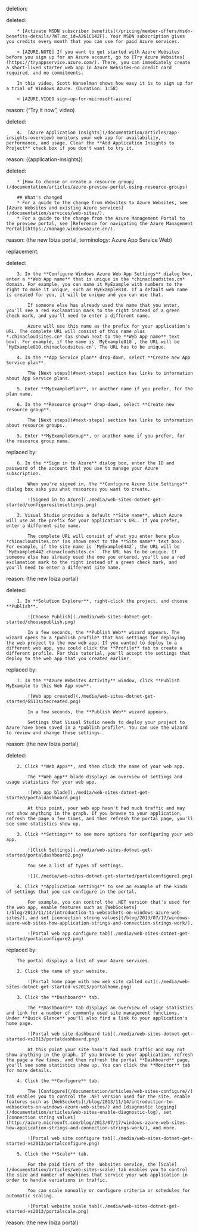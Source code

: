 deletion:

deleted:

		* [Activate MSDN subscriber benefits](/pricing/member-offers/msdn-benefits-details/?WT.mc_id=A261C142F). Your MSDN subscription gives you credits every month that you can use for paid Azure services.
		
		> [AZURE.NOTE] If you want to get started with Azure Websites before you sign up for an Azure account, go to [Try Azure Websites](https://tryappservice.azure.com/). There, you can immediately create a short-lived starter web app in Azure Websites—no credit card required, and no commitments.
		
		In this video, Scott Hanselman shows how easy it is to sign up for a trial of Windows Azure. (Duration: 1:58)
		
		> [AZURE.VIDEO sign-up-for-microsoft-azure]

reason: (“Try it now”, video)

deleted:

		4.  [Azure Application Insights](/documentation/articles/app-insights-overview) monitors your web app for availability, performance, and usage. Clear the **Add Application Insights to Project** check box if you don't want to try it.

reason: ({application-insights})

deleted:

		* [How to choose or create a resource group](/documentation/articles/azure-preview-portal-using-resource-groups)
		
		## What's changed
		* For a guide to the change from Websites to Azure Websites, see [Azure Websites and existing Azure services](/documentation/services/web-sites/).
		* For a guide to the change from the Azure Management Portal to the preview portal, see [Reference for navigating the Azure Management Portal](https://manage.windowsazure.cn/).

reason: (the new Ibiza portal, terminology: Azure App Service Web)

replacement:

deleted:

		3. In the **Configure Windows Azure Web App Settings** dialog box, enter a **Web App name** that is unique in the *chinacloudsites.cn* domain. For example, you can name it MyExample with numbers to the right to make it unique, such as MyExample810. If a default web name is created for you, it will be unique and you can use that.
		
			If someone else has already used the name that you enter, you'll see a red exclamation mark to the right instead of a green check mark, and you'll need to enter a different name.
		
			Azure will use this name as the prefix for your application's URL. The complete URL will consist of this name plus *.chinacloudsites.cn* (as shown next to the **Web App name** text box). For example, if the name is `MyExample810`, the URL will be `MyExample810.chinacloudsites.cn`. The URL has to be unique.
		
		4. In the **App Service plan** drop-down, select **Create new App Service plan**.
		
			The [Next steps](#next-steps) section has links to information about App Service plans.
		
		5. Enter **MyExamplePlan**, or another name if you prefer, for the plan name.
		
		6. In the **Resource group** drop-down, select **Create new resource group**.
		
			The [Next steps](#next-steps) section has links to information about resource groups.
		
		5. Enter **MyExampleGroup**, or another name if you prefer, for the resource group name.

replaced by:

		6. In the **Sign in to Azure** dialog box, enter the ID and password of the account that you use to manage your Azure subscription.
			
			When you're signed in, the **Configure Azure Site Settings** dialog box asks you what resources you want to create.
		
			![Signed in to Azure](./media/web-sites-dotnet-get-started/configuresitesettings.png)
		
		3. Visual Studio provides a default **Site name**, which Azure will use as the prefix for your application's URL. If you prefer, enter a different site name.
		
			The complete URL will consist of what you enter here plus *chinacloudsites.cn* (as shown next to the **Site name** text box). For example, if the site name is `MyExample6442`, the URL will be `MyExample6442.chinacloudsites.cn`. The URL has to be unique. If someone else has already used the one you entered, you'll see a red exclamation mark to the right instead of a green check mark, and you'll need to enter a different site name.

reason: (the new Ibiza portal)

deleted:

		1. In **Solution Explorer**, right-click the project, and choose **Publish**.
		
			![Choose Publish](./media/web-sites-dotnet-get-started/choosepublish.png)
		
			In a few seconds, the **Publish Web** wizard appears. The wizard opens to a *publish profile* that has settings for deploying the web project to the new web app. If you wanted to deploy to a different web app, you could click the **Profile** tab to create a different profile. For this tutorial, you'll accept the settings that deploy to the web app that you created earlier.

replaced by:

		7. In the **Azure Websites Activity** window, click **Publish MyExample to this Web App now**.
		
			![Web app created](./media/web-sites-dotnet-get-started/GS13sitecreated.png)
		
			In a few seconds, the **Publish Web** wizard appears.
		
			Settings that Visual Studio needs to deploy your project to Azure have been saved in a *publish profile*. You can use the wizard to review and change those settings.

reason: (the new Ibiza portal)

deleted:

		2. Click **Web Apps**, and then click the name of your web app.
		
			The **Web app** blade displays an overview of settings and usage statistics for your web app.
		
			![Web app blade](./media/web-sites-dotnet-get-started/portaldashboard.png)
		
			At this point, your web app hasn't had much traffic and may not show anything in the graph. If you browse to your application, refresh the page a few times, and then refresh the portal page, you'll see some statistics show up.
		
		3. Click **Settings** to see more options for configuring your web app.
		
			![Click Settings](./media/web-sites-dotnet-get-started/portaldashboard2.png)
		
			You see a list of types of settings.
		
			![](./media/web-sites-dotnet-get-started/portalconfigure1.png)
		
		4. Click **Application settings** to see an example of the kinds of settings that you can configure in the portal.
		
			For example, you can control the .NET version that's used for the web app, enable features such as [WebSockets](/blog/2013/11/14/introduction-to-websockets-on-windows-azure-web-sites/), and set [connection string values](/blog/2013/07/17/windows-azure-web-sites-how-application-strings-and-connection-strings-work/).
		
			![Portal web app configure tab](./media/web-sites-dotnet-get-started/portalconfigure2.png)

replaced by:

		The portal displays a list of your Azure services.
		
		2. Click the name of your website.
		
			![Portal home page with new web site called out](./media/web-sites-dotnet-get-started-vs2013/portalhome.png)
		  
		3. Click the **Dashboard** tab.
		
			The **Dashboard** tab displays an overview of usage statistics and link for a number of commonly used site management functions. Under **Quick Glance** you'll also find a link to your application's home page.
		
			![Portal web site dashboard tab](./media/web-sites-dotnet-get-started-vs2013/portaldashboard.png)
		  
			At this point your site hasn't had much traffic and may not show anything in the graph. If you browse to your application, refresh the page a few times, and then refresh the portal **Dashboard** page, you'll see some statistics show up. You can click the **Monitor** tab for more details.
		
		4. Click the **Configure** tab.
		
			The [Configure](/documentation/articles/web-sites-configure//) tab enables you to control the .NET version used for the site, enable features such as [WebSockets](/blog/2013/11/14/introduction-to-websockets-on-windows-azure-web-sites/) and [diagnostic logging](/documentation/articles/web-sites-enable-diagnostic-log), set [connection string values](http://azure.microsoft.com/blog/2013/07/17/windows-azure-web-sites-how-application-strings-and-connection-strings-work/), and more. 
		
			![Portal web site configure tab](./media/web-sites-dotnet-get-started-vs2013/portalconfigure.png)
		  
		5. Click the **Scale** tab.
		
			For the paid tiers of the  Websites service, the [Scale](/documentation/articles/web-sites-scale) tab enables you to control the size and number of machines that service your web application in order to handle variations in traffic.
		
			You can scale manually or configure criteria or schedules for automatic scaling.
		
			![Portal website scale tab](./media/web-sites-dotnet-get-started-vs2013/portalscale.png)

reason: (the new Ibiza portal)

